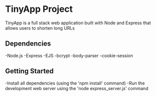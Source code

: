 # TinyApp Project

TinyApp is a full stack web application built with Node and Express that allows users to shorten long URLs


## Dependencies 

-Node.js
-Express
-EJS
-bcrypt
-body-parser
-cookie-session

## Getting Started

-Install all dependencies (using the 'npm install' command)
-Run the development web server using the 'node express_server.js' command

